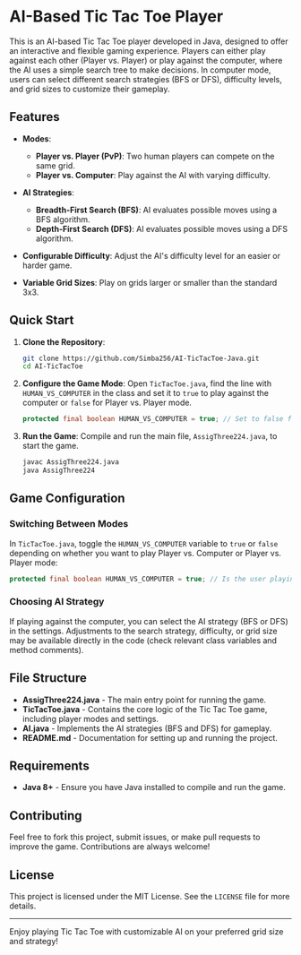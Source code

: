 # AI-Based Tic Tac Toe Player

This is an AI-based Tic Tac Toe player developed in Java, designed to offer an interactive and flexible gaming experience. Players can either play against each other (Player vs. Player) or play against the computer, where the AI uses a simple search tree to make decisions. In computer mode, users can select different search strategies (BFS or DFS), difficulty levels, and grid sizes to customize their gameplay.

## Features

- **Modes**: 
  - **Player vs. Player (PvP)**: Two human players can compete on the same grid.
  - **Player vs. Computer**: Play against the AI with varying difficulty.
  
- **AI Strategies**:
  - **Breadth-First Search (BFS)**: AI evaluates possible moves using a BFS algorithm.
  - **Depth-First Search (DFS)**: AI evaluates possible moves using a DFS algorithm.
  
- **Configurable Difficulty**: Adjust the AI's difficulty level for an easier or harder game.
  
- **Variable Grid Sizes**: Play on grids larger or smaller than the standard 3x3.

## Quick Start

1. **Clone the Repository**:
   ```bash
   git clone https://github.com/Simba256/AI-TicTacToe-Java.git
   cd AI-TicTacToe

2. **Configure the Game Mode**:
   Open `TicTacToe.java`, find the line with `HUMAN_VS_COMPUTER` in the class and set it to `true` to play against the computer or `false` for Player vs. Player mode.
   ```java
   protected final boolean HUMAN_VS_COMPUTER = true; // Set to false for PvP mode
   ```

3. **Run the Game**:
   Compile and run the main file, `AssigThree224.java`, to start the game.
   ```bash
   javac AssigThree224.java
   java AssigThree224
   ```

## Game Configuration

### Switching Between Modes
In `TicTacToe.java`, toggle the `HUMAN_VS_COMPUTER` variable to `true` or `false` depending on whether you want to play Player vs. Computer or Player vs. Player mode:
```java
protected final boolean HUMAN_VS_COMPUTER = true; // Is the user playing against the computer?
```

### Choosing AI Strategy
If playing against the computer, you can select the AI strategy (BFS or DFS) in the settings. Adjustments to the search strategy, difficulty, or grid size may be available directly in the code (check relevant class variables and method comments).

## File Structure

- **AssigThree224.java** - The main entry point for running the game.
- **TicTacToe.java** - Contains the core logic of the Tic Tac Toe game, including player modes and settings.
- **AI.java** - Implements the AI strategies (BFS and DFS) for gameplay.
- **README.md** - Documentation for setting up and running the project.

## Requirements

- **Java 8+** - Ensure you have Java installed to compile and run the game.

## Contributing

Feel free to fork this project, submit issues, or make pull requests to improve the game. Contributions are always welcome!

## License

This project is licensed under the MIT License. See the `LICENSE` file for more details.

---

Enjoy playing Tic Tac Toe with customizable AI on your preferred grid size and strategy!
